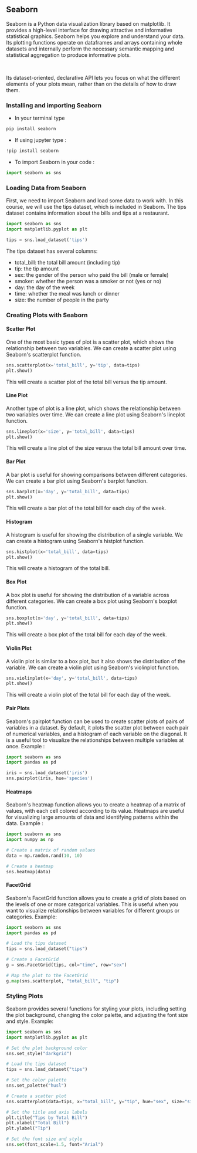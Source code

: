 ## Seaborn 

Seaborn is a Python data visualization library based on matplotlib. It provides a high-level interface for drawing attractive and informative statistical graphics. Seaborn helps you explore and understand your data. Its plotting functions operate on dataframes and arrays containing whole datasets and internally perform the necessary semantic mapping and statistical aggregation to produce informative plots. 

<br />

Its dataset-oriented, declarative API lets you focus on what the different elements of your plots mean, rather than on the details of how to draw them.



### Installing and importing Seaborn

- In your terminal type

```python
pip install seaborn
```

- If using jupyter type : 

```python
!pip install seaborn
```

- To import Seaborn in your code : 

```python
import seaborn as sns
```

### Loading Data from Seaborn 

First, we need to import Seaborn and load some data to work with. In this course, we will use the tips dataset, which is included in Seaborn. The tips dataset contains information about the bills and tips at a restaurant.

``` python
import seaborn as sns
import matplotlib.pyplot as plt

tips = sns.load_dataset('tips')
```

The tips dataset has several columns:

- total_bill: the total bill amount (including tip)
- tip: the tip amount
- sex: the gender of the person who paid the bill (male or female)
- smoker: whether the person was a smoker or not (yes or no)
- day: the day of the week
- time: whether the meal was lunch or dinner
- size: the number of people in the party

### Creating Plots with Seaborn

#### Scatter Plot

One of the most basic types of plot is a scatter plot, which shows the relationship between two variables. We can create a scatter plot using Seaborn's scatterplot function.

``` python
sns.scatterplot(x='total_bill', y='tip', data=tips)
plt.show()
```
This will create a scatter plot of the total bill versus the tip amount.

#### Line Plot

Another type of plot is a line plot, which shows the relationship between two variables over time. We can create a line plot using Seaborn's lineplot function.

``` python
sns.lineplot(x='size', y='total_bill', data=tips)
plt.show()
```

This will create a line plot of the size versus the total bill amount over time.

#### Bar Plot

A bar plot is useful for showing comparisons between different categories. We can create a bar plot using Seaborn's barplot function.

``` python
sns.barplot(x='day', y='total_bill', data=tips)
plt.show()
```

This will create a bar plot of the total bill for each day of the week.

#### Histogram

A histogram is useful for showing the distribution of a single variable. We can create a histogram using Seaborn's histplot function.

```python
sns.histplot(x='total_bill', data=tips)
plt.show()
```
This will create a histogram of the total bill.

#### Box Plot

A box plot is useful for showing the distribution of a variable across different categories. We can create a box plot using Seaborn's boxplot function.

```python
sns.boxplot(x='day', y='total_bill', data=tips)
plt.show()
```

This will create a box plot of the total bill for each day of the week.

#### Violin Plot 

A violin plot is similar to a box plot, but it also shows the distribution of the variable. We can create a violin plot using Seaborn's violinplot function.

```python
sns.violinplot(x='day', y='total_bill', data=tips)
plt.show()
```

This will create a violin plot of the total bill for each day of the week.

#### Pair Plots 

Seaborn's pairplot function can be used to create scatter plots of pairs of variables in a dataset. By default, it plots the scatter plot between each pair of numerical variables, and a histogram of each variable on the diagonal. It is a useful tool to visualize the relationships between multiple variables at once. Example :

```python
import seaborn as sns
import pandas as pd

iris = sns.load_dataset('iris')
sns.pairplot(iris, hue='species')
```

#### Heatmaps

Seaborn's heatmap function allows you to create a heatmap of a matrix of values, with each cell colored according to its value. Heatmaps are useful for visualizing large amounts of data and identifying patterns within the data. Example : 


```python
import seaborn as sns
import numpy as np

# Create a matrix of random values
data = np.random.rand(10, 10)

# Create a heatmap
sns.heatmap(data)
```

#### FacetGrid

Seaborn's FacetGrid function allows you to create a grid of plots based on the levels of one or more categorical variables. This is useful when you want to visualize relationships between variables for different groups or categories. Example:

```python
import seaborn as sns
import pandas as pd

# Load the tips dataset
tips = sns.load_dataset("tips")

# Create a FacetGrid
g = sns.FacetGrid(tips, col="time", row="sex")

# Map the plot to the FacetGrid
g.map(sns.scatterplot, "total_bill", "tip")
```


### Styling Plots

Seaborn provides several functions for styling your plots, including setting the plot background, changing the color palette, and adjusting the font size and style. Example:

```python
import seaborn as sns
import matplotlib.pyplot as plt

# Set the plot background color
sns.set_style("darkgrid")

# Load the tips dataset
tips = sns.load_dataset("tips")

# Set the color palette
sns.set_palette("husl")

# Create a scatter plot
sns.scatterplot(data=tips, x="total_bill", y="tip", hue="sex", size="size")

# Set the title and axis labels
plt.title("Tips by Total Bill")
plt.xlabel("Total Bill")
plt.ylabel("Tip")

# Set the font size and style
sns.set(font_scale=1.5, font="Arial")
```
